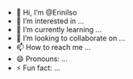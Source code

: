 - 👋 Hi, I’m @Erinilso
- 👀 I’m interested in ...
- 🌱 I’m currently learning ...
- 💞️ I’m looking to collaborate on ...
- 📫 How to reach me ...
- 😄 Pronouns: ...
- ⚡ Fun fact: ...

<!---
Erinilso/Erinilso is a ✨ special ✨ repository because its `README.md` (this file) appears on your GitHub profile.
You can click the Preview link to take a look at your changes.
--->
